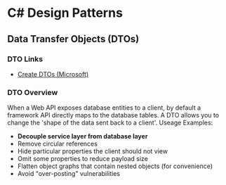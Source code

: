 # C\# Design Patterns #

## Data Transfer Objects (DTOs) ##

### DTO Links ###

- [Create DTOs (Microsoft)](https://docs.microsoft.com/en-us/aspnet/web-api/overview/data/using-web-api-with-entity-framework/part-5)
  
### DTO Overview ###

When a Web API exposes database entities to a client, by default a framework API directly maps to the database tables. A DTO allows you to change the 'shape of the data sent back to a client'. Useage Examples:

- **Decouple service layer from database layer**
- Remove circular references
- Hide particular properties the client should not view
- Omit some properties to reduce payload size
- Flatten object graphs that contain nested objects (for convenience)
- Avoid "over-posting" vulnerabilities

